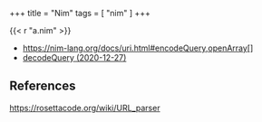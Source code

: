 +++
title = "Nim"
tags = [ "nim" ]
+++

{{< r "a.nim" >}}

- <https://nim-lang.org/docs/uri.html#encodeQuery,openArray[]>
- [decodeQuery (2020-12-27)](//github.com/nim-lang/Nim/commit/68950408)

## References

<https://rosettacode.org/wiki/URL_parser>
